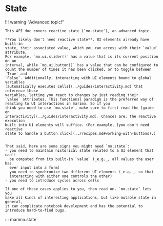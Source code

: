 # State

!!! warning "Advanced topic!"

    This API doc covers reactive state (`mo.state`), an advanced topic.

    **You likely don't need reactive state**. UI elements already have built-in
    state, their associated value, which you can access with their `value` attribute.
    For example, `mo.ui.slider()` has a value that is its current position on an
    interval, while `mo.ui.button()` has a value that can be configured to
    count the number of times it has been clicked, or to toggle between `True` and
    `False`. Additionally, interacting with UI elements bound to global variables
    [automatically executes cells](../guides/interactivity.md) that reference those
    variables, letting you react to changes by just reading their
    `value` attributes. This functional paradigm is the preferred way of
    reacting to UI interactions in marimo. So if you
    think you need to use `mo.state`, make sure to first read the [guide on
    interactivity](../guides/interactivity.md). Chances are, the reactive execution
    built into UI elements will suffice. (For example, [you don't need reactive
    state to handle a button click](../recipes.md#working-with-buttons).)


    That said, here are some signs you might need `mo.state`:
    - you need to maintain historical state related to a UI element that can't
      be computed from its built-in `value` (_e.g._, all values the user has
      ever input into a form)
    - you need to synchronize two different UI elements (_e.g._, so that
      interacting with either one controls the other)
    - you need to introduce cycles across cells

    If one of these cases applies to you, then read on. `mo.state` lets you
    make all kinds of interesting applications, but like mutable state in general,
    it can complicate notebook development and has the potential to
    introduce hard-to-find bugs.

::: marimo.state
